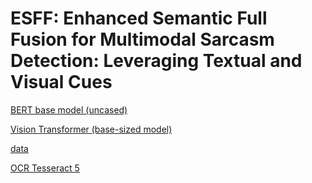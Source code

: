 # ESFF: Enhanced Semantic Full Fusion for Multimodal Sarcasm Detection: Leveraging Textual and Visual Cues

[BERT base model (uncased)](https://huggingface.co/bert-base-uncased)

[Vision Transformer (base-sized model) ](https://huggingface.co/google/vit-huge-patch14-224-in21k)

[data](https://github.com/headacheboy/data-of-multimodal-sarcasm-detection)

[OCR Tesseract 5](https://github.com/tesseract-ocr/tesseract)